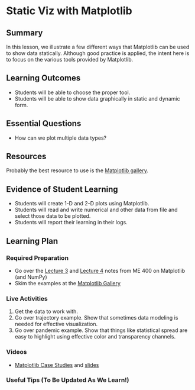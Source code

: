 <!--
This "lecture" or "lesson" template is adapted from the one provided here:
 http://www.buffalo.edu/ubcei/enhance/teaching/lesson-planning.html
Although the page produced from this is learner-facing, some of the
lesson plan structure
-->

# Static Viz with Matplotlib

## Summary

<!--
Short description of the lesson.
-->

In this lesson, we illustrate a few different ways that Matplotlib can 
be used to show data statically.  Although good practice is applied, the 
intent here is to focus on the various tools provided by Matplotlib.


<!--
********* STAGE 1 - DESIRED RESULTS ********************************************
-->

## Learning Outcomes

<!--
      What course goals or outcomes will this lesson address?
-->

 - Students will be able to choose the proper tool.
 - Students will be able to show data graphically in static 
   and dynamic form.


## Essential Questions

<!--
      What question(s) will your students be able to answer by the end of
      instruction?
-->

 - How can we plot multiple data types?

## Resources

<!--
      What resources can be made available to your student to support their
      active learning?
      What formats are best suited to complement your course material?
-->

Probably the best resource to use is the 
[Matplotlib gallery](https://matplotlib.org/3.1.1/gallery/index.html).




<!--
********* STAGE 2 - ASSESSMENT EVIDENCE ****************************************
-->

##  Evidence of Student Learning

<!--
      How will you assess students’ prior knowledge?
      What criteria will be used to assess student performance?
      What evidence will be collected to demonstrate achievement?
      How will students reflect and self-assess their learning?
-->

  - Students will create 1-D and 2-D plots using Matplotlib.
  - Students will read and write numerical and other data from file 
    and select those data to be plotted.
  - Students will report their learning in their logs.

<!--
********* STAGE 3 - LEARNING PLAN ****************************************
-->


## Learning Plan

<!--
List the steps in chronological order to create a timeline of what
will occur in your lesson.

Consider how each of the components below will be included in your
lesson if applicable:

   - Anticipatory Sets/Hooks
       * How will you introduce the material and capture their attention?
   - Teacher Modeling
       * What instructional content and techniques will be incorporated
         into this lesson?
   - Guided Practice
       * How will you scaffold information for your students?
       * How will collaborative learning be used?
   - Learning Activities
       * How will students actively engage with the material?
       * How will students work towards achievement of the learning outcomes?
   - Independent Practice
       * How will students show evidence of learning?
   - Reflection
       * What have you learned about your teaching and content covered in this unit?
       * What changes or adjustments could you make?
       * What were the strongest features of your unit?
       * What are your overall reflections in the course to this point?
   - Conclusion and Preview
       * What should students take away from this lesson?
       * What will happen next? Why?
-->

### Required Preparation

 - Go over the [Lecture 3](https://robertsj.github.io/me400_notes/lectures/Basic_Data_Processing_with_NumPy_and_Matplotlib.html) and [Lecture 4](https://robertsj.github.io/me400_notes/lectures/More_on_NumPy_Arrays.html) notes from ME 400 on Matplotlib (and NumPy)
 - Skim the examples at the [Matplotlib Gallery](https://matplotlib.org/3.1.1/gallery/index.html)


### Live Activities

  1. Get the data to work with.
  2. Go over trajectory example.  Show that sometimes data modeling
     is needed for effective visualization.
  3. Go over pandemic example.  Show that things like statistical
     spread are easy to highlight using effective color and transparency
     channels.

### Videos

- [Matplotlib Case Studies](https://youtu.be/T9OrxDGE1FU)
   and [slides](https://github.com/robertsj/me701/blob/f2020/lectures/AdvancedMatplotlibPlotting.ipynb)


### Useful Tips (To Be Updated As We Learn!)


<!--  

NOTES  




-->
